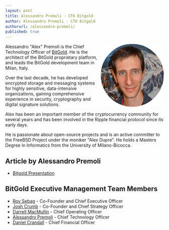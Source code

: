 ```yaml
---
layout: post
title: Alessandro Premoli - CTO Bitgold
author: Alessandro Premoli - CTO Bitgold
authorurl: /alessandro-premoli/
published: true
---
```


<img src="/images/alessandro-premoli.png" alt="Alessandro Premoli" align="right">
<p>Alessandro "Alex" Premoli is the Chief Technology Officer of <a href="/bitgold/">BitGold</a>. He is the architect of the BitGold proprietary platform, and leads the BitGold development team in Milan, Italy.
<p>Over the last decade, he has developed encrypted storage and messaging systems for highly sensitive, data-intensive organizations, gaining comprehensive experience in security, cryptography and digital signature solutions.
<p>Alex has been an important member of the cryptocurrency community for several years and has been involved in the Ripple financial protocol since its early days.
<p>He is passionate about open-source projects and is an active committer to the FreeBSD Project under the moniker "Alex Dupre". He holds a Masters Degree in Informatics from the University of Milano-Bicocca.

## Article by Alessandro Premoli
<ul>
<li><a href="http://www.slideshare.net/BitGold/bit-gold-2015-0501-web-version">Bitgold Presentation</a></li>
</ul>

## BitGold Executive Management Team Members
<ul><li><a href="/roy-sebag/">Roy Sebag</a> - Co-Founder and Chief Executive Officer</li>
<li><a href="/josh-crumb/">Josh Crumb</a> - Co-Founder and Chief Strategy Officer</li>
<li><a href="/darrell-macmullin/">Darrell MacMullin</a> - Chief Operating Officer</li>
<li><a href="/alessandro-premoli/">Alessandro Premoli</a> - Chief Technology Officer</li>
<li><a href="/daniel-crandall/">Daniel Crandall</a> - Chief Financial Officer</li></ul>
